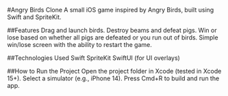 #Angry Birds Clone
A small iOS game inspired by Angry Birds, built using Swift and SpriteKit.

##Features
Drag and launch birds.
Destroy beams and defeat pigs.
Win or lose based on whether all pigs are defeated or you run out of birds.
Simple win/lose screen with the ability to restart the game.

##Technologies Used
Swift
SpriteKit
SwiftUI (for UI overlays)

##How to Run the Project
Open the project folder in Xcode (tested in Xcode 15+).
Select a simulator (e.g., iPhone 14).
Press Cmd+R to build and run the app.
